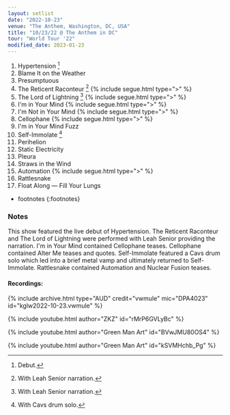 ```yaml
---
layout: setlist
date: "2022-10-23"
venue: "The Anthem, Washington, DC, USA"
title: "10/23/22 @ The Anthem in DC"
tour: "World Tour '22"
modified_date: 2023-01-23
---
```


 1. Hypertension
    [^1]
 2. Blame It on the Weather
 3. Presumptuous
 4. The Reticent Raconteur
    [^2]
    {% include segue.html type=">" %}
 5. The Lord of Lightning
    [^2]
    {% include segue.html type=">" %}
 6. I'm in Your Mind
    {% include segue.html type=">" %}
 7. I'm Not in Your Mind
    {% include segue.html type=">" %}
 8. Cellophane
    {% include segue.html type=">" %}
 9. I'm in Your Mind Fuzz
10. Self-Immolate
    [^3]
11. Perihelion
12. Static Electricity
13. Pleura
14. Straws in the Wind
15. Automation
    {% include segue.html type=">" %}
16. Rattlesnake
17. Float Along — Fill Your Lungs

* footnotes
{:footnotes}
[^1]: Debut.
[^2]: With Leah Senior narration.
[^3]: With Cavs drum solo.


### Notes

This show featured the live debut of Hypertension. The Reticent Raconteur and The Lord of Lightning were performed with Leah Senior providing the narration. I'm in Your Mind contained Cellophane teases. Cellophane contained Alter Me teases and quotes. Self-Immolate featured a Cavs drum solo which led into a brief metal vamp and ultimately returned to Self-Immolate. Rattlesnake contained Automation and Nuclear Fusion teases.


#### Recordings:

{% include archive.html type="AUD" credit="vwmule" mic="DPA4023" id="kglw2022-10-23.vwmule" %}

{% include youtube.html author="ZKZ" id="rMrP6GVLyBc" %}

{% include youtube.html author="Green Man Art" id="BVwJMU80OS4" %}

{% include youtube.html author="Green Man Art" id="kSVMHchb_Pg" %}
